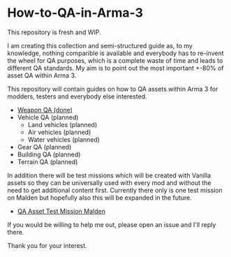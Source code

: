 # How-to-QA-in-Arma-3

This repository is fresh and WIP.

I am creating this collection and semi-structured guide as, to my knowledge, nothing comparible is available and everybody has to re-invent the wheel for QA purposes, which is a complete waste of time and leads to different QA standards. My aim is to point out the most important +-80% of asset QA within Arma 3.

This repository will contain guides on how to QA assets within Arma 3 for modders, testers and everybody else interested.
- [Weapon QA (done)](https://github.com/Bob-Murphy/How-to-QA-in-Arma-3/wiki/Weapon-QA)
- Vehicle QA (planned)
  - Land vehicles (planned)
  - Air vehicles (planned)
  - Water vehicles (planned)
- Gear QA (planned)
- Building QA (planned)
- Terrain QA (planned)

In addition there will be test missions which will be created with Vanilla assets so they can be universally used with every mod and without the need to get additional content first.
Currently there only is one test mission on Malden but hopefully also this will be expanded in the future.
- [QA Asset Test Mission Malden](https://steamcommunity.com/sharedfiles/filedetails/?id=2866115223)

If you would be willing to help me out, please open an issue and I'll reply there.

Thank you for your interest.
